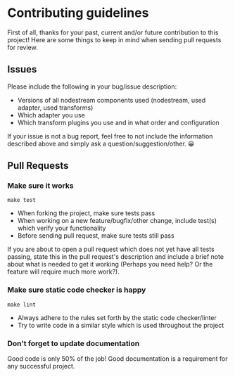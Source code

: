 # Contributing guidelines

First of all, thanks for your past, current and/or future contribution to this project! Here are some things to keep in mind when sending pull requests for review.

## Issues

Please include the following in your bug/issue description:

- Versions of all nodestream components used (nodestream, used adapter, used transforms)
- Which adapter you use
- Which transform plugins you use and in what order and configuration

If your issue is not a bug report, feel free to not include the information described above and simply ask a question/suggestion/other. 😀

## Pull Requests

### Make sure it works

`make test`

- When forking the project, make sure tests pass
- When working on a new feature/bugfix/other change, include test(s) which verify your functionality
- Before sending pull request, make sure tests still pass

If you are about to open a pull request which does not yet have all tests passing, state this in the pull request's description and include a brief note about what is needed to get it working (Perhaps you need help? Or the feature will require much more work?).

### Make sure static code checker is happy

`make lint`

- Always adhere to the rules set forth by the static code checker/linter
- Try to write code in a similar style which is used throughout the project

### Don't forget to update documentation

Good code is only 50% of the job! Good documentation is a requirement for any successful project.
